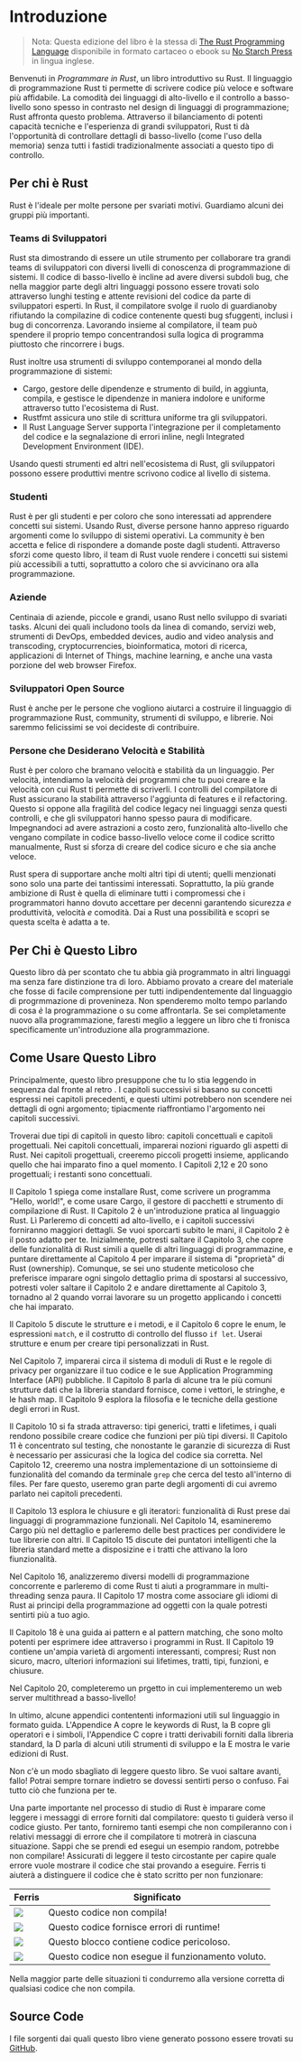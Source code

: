 # Introduzione

> Nota: Questa edizione del libro è la stessa di [The Rust Programming
> Language][nsprust] disponibile in formato cartaceo o ebook su [No Starch
> Press][nsp] in lingua inglese.

[nsprust]: https://nostarch.com/rust
[nsp]: https://nostarch.com/

Benvenuti in *Programmare in Rust*, un libro introduttivo su Rust.
Il linguaggio di programmazione Rust ti permette di scrivere 
codice più veloce e software più affidabile.
La comodità dei linguaggi di alto-livello e il controllo a basso-livello sono spesso in contrasto
nel design di linguaggi di programmazione; Rust affronta questo problema. Attraverso il bilanciamento
di potenti capacità tecniche e l'esperienza di grandi sviluppatori, Rust ti dà l'opportunità
di controllare dettagli di basso-livello (come l'uso della memoria) senza tutti i fastidi
tradizionalmente associati a questo tipo di controllo.

## Per chi è Rust

Rust è l'ideale per molte persone per svariati motivi. Guardiamo alcuni
dei gruppi più importanti.

### Teams di Sviluppatori

Rust sta dimostrando di essere un utile strumento per collaborare tra grandi teams
di sviluppatori con diversi livelli di conoscenza di programmazione di sistemi. Il codice 
di basso-livello è incline ad avere diversi subdoli bug, che nella maggior parte degli
altri linguaggi possono essere trovati solo attraverso lunghi testing e attente revisioni del codice 
da parte di sviluppatori esperti. In Rust, il compilatore svolge il ruolo di guardianoby rifiutando la
compilazine di codice contenente questi bug sfuggenti, inclusi i bug di concorrenza. Lavorando
insieme al compilatore, il team può spendere il proprio tempo concentrandosi sulla logica di
programma piuttosto che rincorrere i bugs.

Rust inoltre usa strumenti di sviluppo contemporanei al mondo della programmazione di sistemi:

* Cargo, gestore delle dipendenze e strumento di build, in aggiunta,
  compila, e gestisce le dipendenze in maniera indolore e uniforme attraverso tutto
  l'ecosistema di Rust.
* Rustfmt assicura uno stile di scrittura uniforme tra gli sviluppatori.
* Il Rust Language Server supporta l'integrazione per il completamento del codice
  e la segnalazione di errori inline, negli Integrated Development Environment (IDE).

Usando questi strumenti ed altri nell'ecosistema di Rust, gli sviluppatori
possono essere produttivi mentre scrivono codice al livello di sistema.

### Studenti

Rust è per gli studenti e per coloro che sono interessati ad apprendere concetti 
sui sistemi. Usando Rust, diverse persone hanno appreso riguardo argomenti come lo
sviluppo di sistemi operativi. La community è ben accetta e felice di rispondere a domande
poste dagli studenti. Attraverso sforzi come questo libro, il team di Rust vuole
rendere i concetti sui sistemi più accessibili a tutti, soprattutto a coloro
che si avvicinano ora alla programmazione.

### Aziende

Centinaia di aziende, piccole e grandi, usano Rust nello sviluppo di svariati
tasks. Alcuni dei quali includono tools da linea di comando, servizi web, strumenti di DevOps,
embedded devices, audio and video analysis and transcoding, cryptocurrencies,
bioinformatica, motori di ricerca, applicazioni di Internet of Things, machine
learning, e anche una vasta porzione del web browser Firefox.

### Sviluppatori Open Source

Rust è anche per le persone che vogliono aiutarci a costruire il linguaggio di programmazione Rust,
community, strumenti di sviluppo, e librerie. Noi saremmo felicissimi se voi decideste di contribuire.

### Persone che Desiderano Velocità e Stabilità

Rust è per coloro che bramano velocità e stabilità da un linguaggio. Per velocità,
intendiamo la velocità dei programmi che tu puoi creare e la velocità con cui
Rust ti permette di scriverli. I controlli del compilatore di Rust assicurano la stabilità
attraverso l'aggiunta di features e il refactoring. Questo si oppone alla fragilità del
codice legacy nei linguaggi senza questi controlli, e che gli sviluppatori hanno spesso 
paura di modificare. Impegnandoci ad avere astrazioni a costo zero, funzionalità alto-livello
che vengano compilate in codice basso-livello veloce come il codice scritto manualmente, Rust
si sforza di creare del codice sicuro e che sia anche veloce.

Rust spera di supportare anche molti altri tipi di utenti; quelli menzionati
sono solo una parte dei tantissimi interessati. Soprattutto, la più grande 
ambizione di Rust è quella di eliminare tutti i compromessi che i programmatori hanno dovuto
accettare per decenni garantendo sicurezza *e* produttività, velocità *e* comodità. Dai
a Rust una possibilità e scopri se questa scelta è adatta a te.

## Per Chi è Questo Libro

Questo libro dà per scontato che tu abbia già programmato in altri linguaggi ma
senza fare distinzione tra di loro. Abbiamo provato a creare del materiale che fosse
di facile comprensione per tutti indipendentemente dal linguaggio di progrmmazione di provenineza. 
Non spenderemo molto tempo parlando di cosa *è* la programmazione o su come affrontarla. 
Se sei completamente nuovo alla programmazione, faresti meglio a leggere
un libro che ti fronisca specificamente un'introduzione alla programmazione.

## Come Usare Questo Libro

Principalmente, questo libro presuppone che tu lo stia leggendo in sequenza dal fronte
al retro . I capitoli successivi si basano su concetti espressi nei capitoli precedenti,
e questi ultimi potrebbero non scendere nei dettagli di ogni argomento; tipiacmente riaffrontiamo
l'argomento nei capitoli successivi.

Troverai due tipi di capitoli in questo libro: capitoli concettuali e
capitoli progettuali. Nei capitoli concettuali, imparerai nozioni riguardo gli aspetti di Rust.
Nei capitoli progettuali, creeremo piccoli progetti insieme, applicando quello che hai imparato
fino a quel momento. I Capitoli 2,12 e 20 sono progettuali; i restanti sono concettuali.

Il Capitolo 1 spiega come installare Rust, come scrivere un programma "Hello, world!",
e come usare Cargo, il gestore di pacchetti e strumento di compilazione di Rust. Il Capitolo 2
è un'introduzione pratica al linguaggio Rust. Lì Parleremo di concetti ad alto-livello,
e i capitoli successivi forniranno maggiori dettagli. Se vuoi sporcarti subito
le mani, il Capitolo 2 è il posto adatto per te. Inizialmente, potresti
saltare il Capitolo 3, che copre delle funzionalità di Rust simili
a quelle di altri linguaggi di programmazine, e puntare direttamente al Capitolo 4
per imparare il sistema di "proprietà" di Rust (ownership). Comunque, se sei uno studente
meticoloso che preferisce imparare ogni singolo dettaglio prima di spostarsi al successivo,
potresti voler saltare il Capitolo 2 e andare direttamente al Capitolo 3, tornadno al 2 quando
vorrai lavorare su un progetto applicando i concetti che hai imparato.

Il Capitolo 5 discute le strutture e i metodi, e il Capitolo 6 copre le enum, le espressioni
`match`, e il costrutto di controllo del flusso `if let`. Userai strutture e
enum per creare tipi personalizzati in Rust.

Nel Capitolo 7, imparerai circa il sistema di moduli di Rust e le regole di privacy
per organizzare il tuo codice e le sue Application Programming Interface
(API) pubbliche. Il Capitolo 8 parla di alcune tra le più comuni strutture dati
che la libreria standard fornisce, come i vettori, le stringhe, e le hash map. Il Capitolo 9
esplora la filosofia e le tecniche della gestione degli errori in Rust.

Il Capitolo 10 si fa strada attraverso: tipi generici, tratti e lifetimes, i quali rendono possibile
creare codice che funzioni per più tipi diversi. Il Capitolo 11 è concentrato sul testing,
che nonostante le garanzie di sicurezza di Rust è necessario per assicurasi che
la logica del codice sia corretta. Nel Capitolo 12, creeremo una nostra implementazione di un 
sottoinsieme di funzionalità del comando da terminale `grep` che cerca del testo
all'interno di files. Per fare questo, useremo gran parte degli argomenti di cui avremo parlato nei
capitoli precedenti.

Il Capitolo 13 esplora le chiusure e gli iteratori: funzionalità di Rust prese dai
linguaggi di programmazione funzionali. Nel Capitolo 14, esamineremo Cargo più nel dettaglio
e parleremo delle best practices per condividere le tue librerie con altri.
Il Capitolo 15 discute dei puntatori intelligenti che la libreria standard mette a disposizine
e i tratti che attivano la loro fiunzionalità.

Nel Capitolo 16, analizzeremo diversi modelli di programmazione concorrente
e parleremo di come Rust ti aiuti a programmare in multi-threading senza paura.
Il Capitolo 17 mostra come associare gli idiomi di Rust ai principi della
programmazione ad oggetti con la quale potresti sentirti più a tuo agio.

Il Capitolo 18 è una guida ai pattern e al pattern matching, che sono molto potenti
per esprimere idee attraverso i programmi in Rust. Il Capitolo 19 contiene 
un'ampia varietà di argomenti interessanti, compresi; Rust non sicuro, macro,
ulteriori informazioni sui lifetimes, tratti, tipi, funzioni, e chiusure.

Nel Capitolo 20, completeremo un prgetto in cui implementeremo un web server
multithread a basso-livello!

In ultimo, alcune appendici contententi informazioni utili sul linguaggio in
formato guida. L'Appendice A copre le keywords di Rust, la B copre gli operatori e i simboli, 
l'Appendice C copre i tratti derivabili forniti dalla libreria standard,
la D parla di alcuni utili strumenti di sviluppo e la E mostra le varie edizioni di Rust.

Non c'è un modo sbagliato di leggere questo libro. Se vuoi saltare avanti, fallo!
Potrai sempre tornare indietro se dovessi sentirti perso o confuso.
Fai tutto ciò che funziona per te.

<span id="ferris"></span>

Una parte importante nel processo di studio di Rust è imparare come leggere
i messaggi di errore forniti dal compilatore: questo ti guiderà verso il codice giusto.
Per tanto, forniremo tanti esempi che non compileranno con i relativi messaggi di errore
che il compilatore ti motrerà in ciascuna situazione. Sappi che se prendi 
ed esegui un esempio random, potrebbe non compilare! Assicurati di leggere
il testo circostante per capire quale errore vuole mostrare il codice che
stai provando a eseguire. Ferris ti aiuterà a distinguere il codice che è stato scritto per non funzionare:

| Ferris                                                                 | Significato                                      |
|------------------------------------------------------------------------|--------------------------------------------------|
| <img src="img/ferris/does_not_compile.svg" class="ferris-explain"/>    | Questo codice non compila!                       |
| <img src="img/ferris/panics.svg" class="ferris-explain"/>              | Questo codice fornisce errori di runtime!        |
| <img src="img/ferris/unsafe.svg" class="ferris-explain"/>              | Questo blocco contiene codice pericoloso.        |
| <img src="img/ferris/not_desired_behavior.svg" class="ferris-explain"/>| Questo codice non esegue il funzionamento voluto.|

Nella maggior parte delle situazioni ti condurremo alla versione corretta di qualsiasi codice
che non compila.

## Source Code

I file sorgenti dai quali questo libro viene generato possono essere trovati su
[GitHub][book].

[book]: https://github.com/Ciro-Fusco/book_it/tree/master/src
